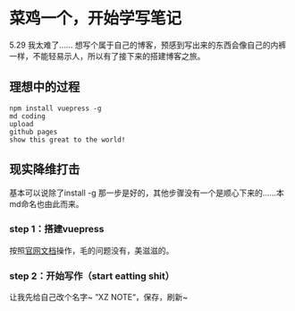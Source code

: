 # 菜鸡一个，开始学写笔记 
5.29 我太难了...... 
想写个属于自己的博客，预感到写出来的东西会像自己的内裤一样，不能轻易示人，所以有了接下来的搭建博客之旅。

理想中的过程
---
```
npm install vuepress -g 
md coding
upload
github pages
show this great to the world!
```

现实降维打击
---
基本可以说除了install -g 那一步是好的，其他步骤没有一个是顺心下来的……本md命名也由此而来。

### step 1：搭建vuepress
按照[官网文档](https://www.vuepress.cn/guide/getting-started.html)操作，毛的问题没有，美滋滋的。
### step 2：开始写作（start eatting shit）
让我先给自己改个名字~ ”XZ NOTE“，保存，刷新~